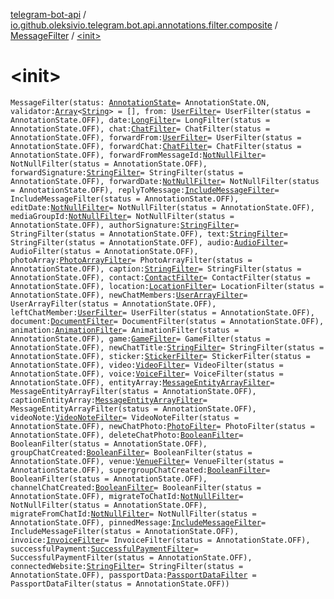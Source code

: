 [telegram-bot-api](../../index.md) / [io.github.oleksivio.telegram.bot.api.annotations.filter.composite](../index.md) / [MessageFilter](index.md) / [&lt;init&gt;](./-init-.md)

# &lt;init&gt;

`MessageFilter(status: `[`AnnotationState`](../../io.github.oleksivio.telegram.bot.api.model.annotation/-annotation-state/index.md)` = AnnotationState.ON, validator: `[`Array`](https://kotlinlang.org/api/latest/jvm/stdlib/kotlin/-array/index.html)`<`[`String`](https://kotlinlang.org/api/latest/jvm/stdlib/kotlin/-string/index.html)`> = [], from: `[`UserFilter`](../-user-filter/index.md)` = UserFilter(status = AnnotationState.OFF), date: `[`LongFilter`](../../io.github.oleksivio.telegram.bot.api.annotations.filter.primitive/-long-filter/index.md)` = LongFilter(status = AnnotationState.OFF), chat: `[`ChatFilter`](../-chat-filter/index.md)` = ChatFilter(status = AnnotationState.OFF), forwardFrom: `[`UserFilter`](../-user-filter/index.md)` = UserFilter(status = AnnotationState.OFF), forwardChat: `[`ChatFilter`](../-chat-filter/index.md)` = ChatFilter(status = AnnotationState.OFF), forwardFromMessageId: `[`NotNullFilter`](../../io.github.oleksivio.telegram.bot.api.annotations.filter.primitive/-not-null-filter/index.md)` = NotNullFilter(status = AnnotationState.OFF), forwardSignature: `[`StringFilter`](../../io.github.oleksivio.telegram.bot.api.annotations.filter.primitive/-string-filter/index.md)` = StringFilter(status = AnnotationState.OFF), forwardDate: `[`NotNullFilter`](../../io.github.oleksivio.telegram.bot.api.annotations.filter.primitive/-not-null-filter/index.md)` = NotNullFilter(status = AnnotationState.OFF), replyToMessage: `[`IncludeMessageFilter`](../-include-message-filter/index.md)` = IncludeMessageFilter(status = AnnotationState.OFF), editDate: `[`NotNullFilter`](../../io.github.oleksivio.telegram.bot.api.annotations.filter.primitive/-not-null-filter/index.md)` = NotNullFilter(status = AnnotationState.OFF), mediaGroupId: `[`NotNullFilter`](../../io.github.oleksivio.telegram.bot.api.annotations.filter.primitive/-not-null-filter/index.md)` = NotNullFilter(status = AnnotationState.OFF), authorSignature: `[`StringFilter`](../../io.github.oleksivio.telegram.bot.api.annotations.filter.primitive/-string-filter/index.md)` = StringFilter(status = AnnotationState.OFF), text: `[`StringFilter`](../../io.github.oleksivio.telegram.bot.api.annotations.filter.primitive/-string-filter/index.md)` = StringFilter(status = AnnotationState.OFF), audio: `[`AudioFilter`](../-audio-filter/index.md)` = AudioFilter(status = AnnotationState.OFF), photoArray: `[`PhotoArrayFilter`](../-photo-array-filter/index.md)` = PhotoArrayFilter(status = AnnotationState.OFF), caption: `[`StringFilter`](../../io.github.oleksivio.telegram.bot.api.annotations.filter.primitive/-string-filter/index.md)` = StringFilter(status = AnnotationState.OFF), contact: `[`ContactFilter`](../-contact-filter/index.md)` = ContactFilter(status = AnnotationState.OFF), location: `[`LocationFilter`](../-location-filter/index.md)` = LocationFilter(status = AnnotationState.OFF), newChatMembers: `[`UserArrayFilter`](../-user-array-filter/index.md)` = UserArrayFilter(status = AnnotationState.OFF), leftChatMember: `[`UserFilter`](../-user-filter/index.md)` = UserFilter(status = AnnotationState.OFF), document: `[`DocumentFilter`](../-document-filter/index.md)` = DocumentFilter(status = AnnotationState.OFF), animation: `[`AnimationFilter`](../-animation-filter/index.md)` = AnimationFilter(status = AnnotationState.OFF), game: `[`GameFilter`](../-game-filter/index.md)` = GameFilter(status = AnnotationState.OFF), newChatTitle: `[`StringFilter`](../../io.github.oleksivio.telegram.bot.api.annotations.filter.primitive/-string-filter/index.md)` = StringFilter(status = AnnotationState.OFF), sticker: `[`StickerFilter`](../-sticker-filter/index.md)` = StickerFilter(status = AnnotationState.OFF), video: `[`VideoFilter`](../-video-filter/index.md)` = VideoFilter(status = AnnotationState.OFF), voice: `[`VoiceFilter`](../-voice-filter/index.md)` = VoiceFilter(status = AnnotationState.OFF), entityArray: `[`MessageEntityArrayFilter`](../-message-entity-array-filter/index.md)` = MessageEntityArrayFilter(status = AnnotationState.OFF), captionEntityArray: `[`MessageEntityArrayFilter`](../-message-entity-array-filter/index.md)` = MessageEntityArrayFilter(status = AnnotationState.OFF), videoNote: `[`VideoNoteFilter`](../-video-note-filter/index.md)` = VideoNoteFilter(status = AnnotationState.OFF), newChatPhoto: `[`PhotoFilter`](../-photo-filter/index.md)` = PhotoFilter(status = AnnotationState.OFF), deleteChatPhoto: `[`BooleanFilter`](../../io.github.oleksivio.telegram.bot.api.annotations.filter.primitive/-boolean-filter/index.md)` = BooleanFilter(status = AnnotationState.OFF), groupChatCreated: `[`BooleanFilter`](../../io.github.oleksivio.telegram.bot.api.annotations.filter.primitive/-boolean-filter/index.md)` = BooleanFilter(status = AnnotationState.OFF), venue: `[`VenueFilter`](../-venue-filter/index.md)` = VenueFilter(status = AnnotationState.OFF), supergroupChatCreated: `[`BooleanFilter`](../../io.github.oleksivio.telegram.bot.api.annotations.filter.primitive/-boolean-filter/index.md)` = BooleanFilter(status = AnnotationState.OFF), channelChatCreated: `[`BooleanFilter`](../../io.github.oleksivio.telegram.bot.api.annotations.filter.primitive/-boolean-filter/index.md)` = BooleanFilter(status = AnnotationState.OFF), migrateToChatId: `[`NotNullFilter`](../../io.github.oleksivio.telegram.bot.api.annotations.filter.primitive/-not-null-filter/index.md)` = NotNullFilter(status = AnnotationState.OFF), migrateFromChatId: `[`NotNullFilter`](../../io.github.oleksivio.telegram.bot.api.annotations.filter.primitive/-not-null-filter/index.md)` = NotNullFilter(status = AnnotationState.OFF), pinnedMessage: `[`IncludeMessageFilter`](../-include-message-filter/index.md)` = IncludeMessageFilter(status = AnnotationState.OFF), invoice: `[`InvoiceFilter`](../-invoice-filter/index.md)` = InvoiceFilter(status = AnnotationState.OFF), successfulPayment: `[`SuccessfulPaymentFilter`](../-successful-payment-filter/index.md)` = SuccessfulPaymentFilter(status = AnnotationState.OFF), connectedWebsite: `[`StringFilter`](../../io.github.oleksivio.telegram.bot.api.annotations.filter.primitive/-string-filter/index.md)` = StringFilter(status = AnnotationState.OFF), passportData: `[`PassportDataFilter`](../-passport-data-filter/index.md)` = PassportDataFilter(status = AnnotationState.OFF))`